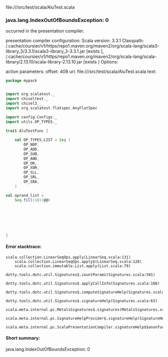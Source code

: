 file://<WORKSPACE>/src/test/scala/AluTest.scala
### java.lang.IndexOutOfBoundsException: 0

occurred in the presentation compiler.

presentation compiler configuration:
Scala version: 3.3.1
Classpath:
<HOME>/.cache/coursier/v1/https/repo1.maven.org/maven2/org/scala-lang/scala3-library_3/3.3.1/scala3-library_3-3.3.1.jar [exists ], <HOME>/.cache/coursier/v1/https/repo1.maven.org/maven2/org/scala-lang/scala-library/2.13.10/scala-library-2.13.10.jar [exists ]
Options:



action parameters:
offset: 408
uri: file://<WORKSPACE>/src/test/scala/AluTest.scala
text:
```scala
package mypack


import org.scalatest._ 
import chiseltest._
import chisel3._
import org.scalatest.flatspec.AnyFlatSpec

import config.Configs._
import utils.OP_TYPES._
 
trait AluTestFunc {

    val OP_TYPES_LIST = Seq (
        OP_NOP,
        OP_ADD,
        OP_SUB,
        OP_AND,
        OP_OR,
        OP_XOR,
        OP_SLL,
        OP_SRL,
        OP_SRA,
    )

val oprand_list = 
    Seq.fill(10)(@@)







}

```



#### Error stacktrace:

```
scala.collection.LinearSeqOps.apply(LinearSeq.scala:131)
	scala.collection.LinearSeqOps.apply$(LinearSeq.scala:128)
	scala.collection.immutable.List.apply(List.scala:79)
	dotty.tools.dotc.util.Signatures$.countParams(Signatures.scala:501)
	dotty.tools.dotc.util.Signatures$.applyCallInfo(Signatures.scala:186)
	dotty.tools.dotc.util.Signatures$.computeSignatureHelp(Signatures.scala:94)
	dotty.tools.dotc.util.Signatures$.signatureHelp(Signatures.scala:63)
	scala.meta.internal.pc.MetalsSignatures$.signatures(MetalsSignatures.scala:17)
	scala.meta.internal.pc.SignatureHelpProvider$.signatureHelp(SignatureHelpProvider.scala:51)
	scala.meta.internal.pc.ScalaPresentationCompiler.signatureHelp$$anonfun$1(ScalaPresentationCompiler.scala:398)
```
#### Short summary: 

java.lang.IndexOutOfBoundsException: 0